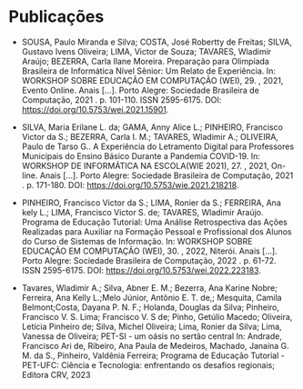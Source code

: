 # Publicações

* SOUSA, Paulo Miranda e Silva; COSTA, José Robertty de Freitas; SILVA, Gustavo Ivens Oliveira; LIMA, Victor de Souza; TAVARES, Wladimir Araújo; BEZERRA, Carla Ilane Moreira. Preparação para Olimpíada Brasileira de Informática Nível Sênior: Um Relato de Experiência. In: WORKSHOP SOBRE EDUCAÇÃO EM COMPUTAÇÃO (WEI), 29. , 2021, Evento Online. Anais [...]. Porto Alegre: Sociedade Brasileira de Computação, 2021 . p. 101-110. ISSN 2595-6175. DOI: https://doi.org/10.5753/wei.2021.15901.

* SILVA, Maria Erilane L. da; GAMA, Anny Alice L.; PINHEIRO, Francisco Victor da S.; BEZERRA, Carla I. M.; TAVARES, Wladimir A.; OLIVEIRA, Paulo de Tarso G.. A Experiência do Letramento Digital para Professores Municipais do Ensino Básico Durante a Pandemia COVID-19. In: WORKSHOP DE INFORMÁTICA NA ESCOLA(WIE 2021), 27. , 2021, On-line. Anais [...]. Porto Alegre: Sociedade Brasileira de Computação, 2021 . p. 171-180. DOI: https://doi.org/10.5753/wie.2021.218218.

* PINHEIRO, Francisco Victor da S.; LIMA, Ronier da S.; FERREIRA, Ana kely L.; LIMA, Francisco Victor S. de; TAVARES, Wladimir Araújo. Programa de Educação Tutorial: Uma Análise Retrospectiva das Ações Realizadas para Auxiliar na Formação Pessoal e Profissional dos Alunos do Curso de Sistemas de Informação. In: WORKSHOP SOBRE EDUCAÇÃO EM COMPUTAÇÃO (WEI), 30. , 2022, Niterói. Anais [...]. Porto Alegre: Sociedade Brasileira de Computação, 2022 . p. 61-72. ISSN 2595-6175. DOI: https://doi.org/10.5753/wei.2022.223183.

* Tavares, Wladimir A.; Silva, Abner E. M.; Bezerra, Ana Karine Nobre; Ferreira, Ana Kelly L.;Melo Júnior, Antônio E. T. de,; Mesquita, Camila Belmont;Costa, Dayana P. N. F.; Holanda, Douglas da Silva; Pinheiro, Francisco V. S. Lima; Francisco V. S de; Pinho, Getúlio Macedo; Oliveira, Letícia Pinheiro de; Silva, Michel Oliveira; Lima, Ronier da Silva; Lima, Vanessa de Oliveira; PET-SI - um oásis no sertão central In: Andrade, Francisco Ari de, Ribeiro, Ana Paula de Medeiros, Machado, Janaína G. M. da S., Pinheiro, Valdênia Ferreira; Programa de Educação Tutorial - PET-UFC: Ciência e Tecnologia: enfrentando os desafios regionais; Editora CRV, 2023

